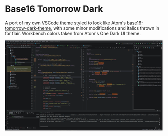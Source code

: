 # Base16 Tomorrow Dark

A port of my own [VSCode theme](https://github.com/emily-curry/base16-tomorrow-dark-vscode) styled to look like
Atom's [base16-tomorrow-dark-theme](https://github.com/atom/base16-tomorrow-dark-theme), with some minor modifications
and italics thrown in for flair. Workbench colors taken from Atom's One Dark UI theme.

![screenshot-java](./screenshots/java.png)
